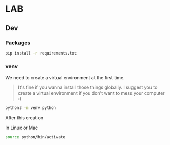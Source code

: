 # LAB

## Dev

### Packages

```bash
pip install -r requirements.txt
```

### venv

We need to create a virtual environment at the first time.

> It's fine if you wanna install those things globally.
> I suggest you to create a virtual environment if you don't want to mess your computer :)

```bash
python3 -m venv python
```

After this creation

In Linux or Mac

```bash
source python/bin/activate
```
